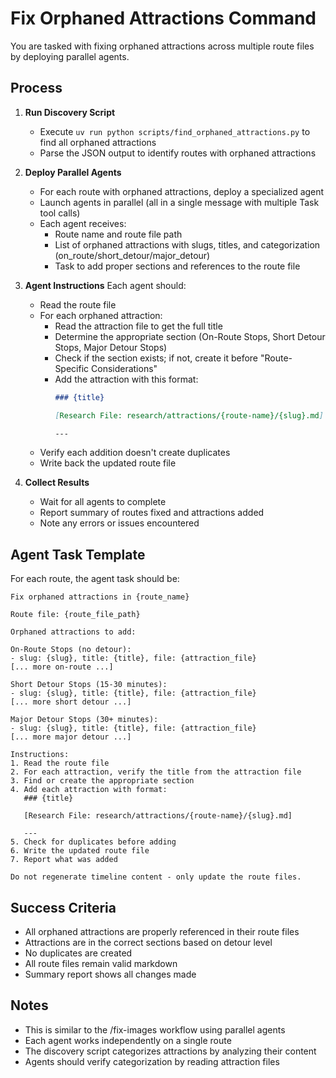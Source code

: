 # Fix Orphaned Attractions Command

You are tasked with fixing orphaned attractions across multiple route files by deploying parallel agents.

## Process

1. **Run Discovery Script**
   - Execute `uv run python scripts/find_orphaned_attractions.py` to find all orphaned attractions
   - Parse the JSON output to identify routes with orphaned attractions

2. **Deploy Parallel Agents**
   - For each route with orphaned attractions, deploy a specialized agent
   - Launch agents in parallel (all in a single message with multiple Task tool calls)
   - Each agent receives:
     - Route name and route file path
     - List of orphaned attractions with slugs, titles, and categorization (on_route/short_detour/major_detour)
     - Task to add proper sections and references to the route file

3. **Agent Instructions**
   Each agent should:
   - Read the route file
   - For each orphaned attraction:
     - Read the attraction file to get the full title
     - Determine the appropriate section (On-Route Stops, Short Detour Stops, Major Detour Stops)
     - Check if the section exists; if not, create it before "Route-Specific Considerations"
     - Add the attraction with this format:
       ```markdown
       ### {title}

       [Research File: research/attractions/{route-name}/{slug}.md]

       ---
       ```
   - Verify each addition doesn't create duplicates
   - Write back the updated route file

4. **Collect Results**
   - Wait for all agents to complete
   - Report summary of routes fixed and attractions added
   - Note any errors or issues encountered

## Agent Task Template

For each route, the agent task should be:

```
Fix orphaned attractions in {route_name}

Route file: {route_file_path}

Orphaned attractions to add:

On-Route Stops (no detour):
- slug: {slug}, title: {title}, file: {attraction_file}
[... more on-route ...]

Short Detour Stops (15-30 minutes):
- slug: {slug}, title: {title}, file: {attraction_file}
[... more short detour ...]

Major Detour Stops (30+ minutes):
- slug: {slug}, title: {title}, file: {attraction_file}
[... more major detour ...]

Instructions:
1. Read the route file
2. For each attraction, verify the title from the attraction file
3. Find or create the appropriate section
4. Add each attraction with format:
   ### {title}

   [Research File: research/attractions/{route-name}/{slug}.md]

   ---
5. Check for duplicates before adding
6. Write the updated route file
7. Report what was added

Do not regenerate timeline content - only update the route files.
```

## Success Criteria

- All orphaned attractions are properly referenced in their route files
- Attractions are in the correct sections based on detour level
- No duplicates are created
- All route files remain valid markdown
- Summary report shows all changes made

## Notes

- This is similar to the /fix-images workflow using parallel agents
- Each agent works independently on a single route
- The discovery script categorizes attractions by analyzing their content
- Agents should verify categorization by reading attraction files
